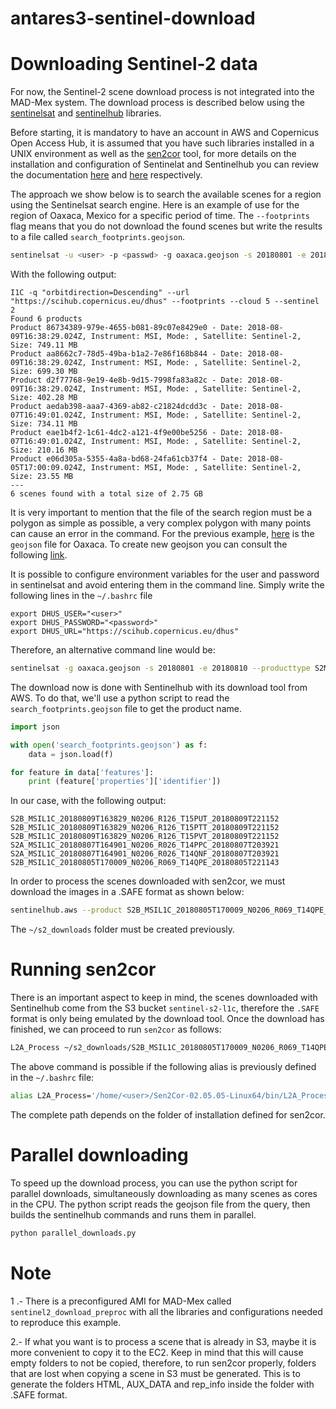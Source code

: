 # antares3-sentinel-download

# Downloading Sentinel-2 data

For now, the Sentinel-2 scene download process is not integrated into the MAD-Mex system. The download process is described below using the [sentinelsat](https://github.com/sentinelsat/sentinelsat) and [sentinelhub](https://github.com/sentinel-hub/sentinelhub-py) libraries.

Before starting, it is mandatory to have an account in AWS and Copernicus Open Access Hub, it is assumed that you have such libraries installed in a UNIX environment as well as the [sen2cor](http://step.esa.int/main/third-party-plugins-2/sen2cor/) tool, for more details on the installation and configuration of Sentinelat and Sentinelhub you can review the documentation [here](https://sentinelsat.readthedocs.io/en/stable/) and [here](https://sentinelhub-py.readthedocs.io/en/latest/configure.html) respectively.

The approach we show below is to search the available scenes for a region using the Sentinelsat search engine. Here is an example of use for the region of Oaxaca, Mexico for a specific period of time. The `--footprints` flag means that you do not download the found scenes but write the results to a file called `search_footprints.geojson`.

```bash
sentinelsat -u <user> -p <passwd> -g oaxaca.geojson -s 20180801 -e 20180810 --producttype S2MSI1C -q "orbitdirection=Descending" --url "https://scihub.copernicus.eu/dhus" --footprints --cloud 5 --sentinel 2
```

With the following output:

```
I1C -q "orbitdirection=Descending" --url "https://scihub.copernicus.eu/dhus" --footprints --cloud 5 --sentinel 2
Found 6 products
Product 86734389-979e-4655-b081-89c07e8429e0 - Date: 2018-08-09T16:38:29.024Z, Instrument: MSI, Mode: , Satellite: Sentinel-2, Size: 749.11 MB
Product aa8662c7-78d5-49ba-b1a2-7e86f168b844 - Date: 2018-08-09T16:38:29.024Z, Instrument: MSI, Mode: , Satellite: Sentinel-2, Size: 699.30 MB
Product d2f77768-9e19-4e8b-9d15-7998fa83a82c - Date: 2018-08-09T16:38:29.024Z, Instrument: MSI, Mode: , Satellite: Sentinel-2, Size: 402.28 MB
Product aedab398-aaa7-4369-ab82-c21824dcdd3c - Date: 2018-08-07T16:49:01.024Z, Instrument: MSI, Mode: , Satellite: Sentinel-2, Size: 734.11 MB
Product eae1b4f2-1c61-4dc2-a121-4f9e00be5256 - Date: 2018-08-07T16:49:01.024Z, Instrument: MSI, Mode: , Satellite: Sentinel-2, Size: 210.16 MB
Product e06d305a-5355-4a8a-bd68-24fa61cb37f4 - Date: 2018-08-05T17:00:09.024Z, Instrument: MSI, Mode: , Satellite: Sentinel-2, Size: 23.55 MB
---
6 scenes found with a total size of 2.75 GB
```

It is very important to mention that the file of the search region must be a polygon as simple as possible, a very complex polygon with many points can cause an error in the command. For the previous example, [here](https://gist.github.com/robmartz/f488fde09f262d8db5a87e2cd5f538c7) is the `geojson` file for Oaxaca. To create new geojson you can consult the following [link](https://google-developers.appspot.com/maps/documentation/utils/geojson/).


It is possible to configure environment variables for the user and password in sentinelsat and avoid entering them in the command line. Simply write the following lines in the `~/.bashrc` file


```
export DHUS_USER="<user>"
export DHUS_PASSWORD="<password>"
export DHUS_URL="https://scihub.copernicus.eu/dhus"
```
Therefore, an alternative command line would be:

```bash
sentinelsat -g oaxaca.geojson -s 20180801 -e 20180810 --producttype S2MSI1C -q "orbitdirection=Descending" --footprints --cloud 5 --sentinel 2
```

The download now is done with Sentinelhub with its download tool from AWS. To do that, we'll use a python script to read the `search_footprints.geojson` file to get the product name. 


```python
import json

with open('search_footprints.geojson') as f:
    data = json.load(f)

for feature in data['features']:
    print (feature['properties']['identifier'])
```


In our case, with the following output:
```
S2B_MSIL1C_20180809T163829_N0206_R126_T15PUT_20180809T221152
S2B_MSIL1C_20180809T163829_N0206_R126_T15PTT_20180809T221152
S2B_MSIL1C_20180809T163829_N0206_R126_T15PVT_20180809T221152
S2A_MSIL1C_20180807T164901_N0206_R026_T14PPC_20180807T203921
S2A_MSIL1C_20180807T164901_N0206_R026_T14QNF_20180807T203921
S2B_MSIL1C_20180805T170009_N0206_R069_T14QPE_20180805T221143
```

In order to process the scenes downloaded with sen2cor, we must download the images in a .SAFE format as shown below:

```bash
sentinelhub.aws --product S2B_MSIL1C_20180805T170009_N0206_R069_T14QPE_20180805T221143 -f ~/s2_downloads
``` 
The `~/s2_downloads` folder must be created previously. 


# Running sen2cor

There is an important aspect to keep in mind, the scenes downloaded with Sentinelhub come from the S3 bucket `sentinel-s2-l1c`, therefore the `.SAFE` format is only being emulated by the download tool. Once the download has finished, we can proceed to run `sen2cor` as follows:

```bash
L2A_Process ~/s2_downloads/S2B_MSIL1C_20180805T170009_N0206_R069_T14QPE_20180805T221143.SAFE
```

The above command is possible if the following alias is previously defined in the `~/.bashrc` file:

```bash
alias L2A_Process='/home/<user>/Sen2Cor-02.05.05-Linux64/bin/L2A_Process'
```
The complete path depends on the folder of installation defined for sen2cor.

# Parallel downloading

To speed up the download process, you can use the python script for parallel downloads, simultaneously downloading as many scenes as cores in the CPU. The python script reads the geojson file from the query, then builds the sentinelhub commands and runs them in parallel.

```bash
python parallel_downloads.py
```

# Note


1 .- There is a preconfigured AMI for MAD-Mex called `sentinel2_download_preproc` with all the libraries and configurations   needed to reproduce this example.

2.- If what you want is to process a scene that is already in S3, maybe it is more convenient to copy it to the EC2. Keep in mind that this will cause empty folders to not be copied, therefore, to run sen2cor properly, folders that are lost when copying a scene in S3 must be generated. This is to generate the folders HTML, AUX_DATA and rep_info inside the folder with .SAFE format.








